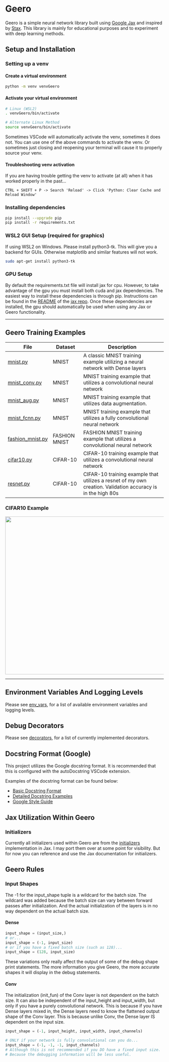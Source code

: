 # Geero

Geero is a simple neural network library built using [Google Jax](https://github.com/google/jax) and inspired by [Stax](https://jax.readthedocs.io/en/latest/jax.example_libraries.stax.html). This library is mainly for educational purposes and to experiment with deep learning methods.

## Setup and Installation

### Setting up a venv

#### Create a virtual environment

```bash
python -m venv venvGeero
```

#### Activate your virtual environment

```bash
# Linux (WSL2)
. venvGeero/bin/activate

# Alternate Linux Method
source venvGeero/bin/activate
```

Sometimes VSCode will automatically activate the venv, sometimes it does not. You can use one of the above commands to activate the venv. Or sometimes just closing and reopening your terminal will cause it to properly source your venv.

#### Troubleshooting venv activation

If you are having trouble getting the venv to activate (at all) when it has worked properly in the past...
```
CTRL + SHIFT + P -> Search 'Reload' -> Click 'Python: Clear Cache and Reload Window'
```

### Installing dependencies

```bash
pip install --upgrade pip
pip install -r requirements.txt
```

### WSL2 GUI Setup (required for graphics)

If using WSL2 on Windows. Please install python3-tk. This will give you a backend for GUIs. Otherwise matplotlib and similar features will not work.

```bash
sudo apt-get install python3-tk
```

### GPU Setup

By default the requirements.txt file will install jax for cpu. However, to take advantage of the gpu you must install both cuda and jax dependencies. The easiest way to install these dependencies is through pip. Instructions can be found in the [README](https://github.com/google/jax#pip-installation-gpu-cuda-installed-via-pip-easier) of the [jax repo](https://github.com/google/jax). Once these dependencies are installed, the gpu should automatically be used when using any Jax or Geero functionality.

---

## Geero Training Examples
| File | Dataset | Description |
| ------------- | ------------- | ----- |
| [mnist.py](./training_examples/mnist.py) | MNIST | A classic MNIST training example utilizing a neural network with Dense layers |
| [mnist_conv.py](./training_examples/mnist_conv.py) | MNIST | MNIST training example that utilizes a convolutional neural network |
| [mnist_aug.py](./training_examples/mnist_aug.py) | MNIST | MNIST training example that utilizes data augmentation. |
| [mnist_fcnn.py](./training_examples/mnist_fcnn.py) | MNIST | MNIST training example that utilizes a fully convolutional neural network |
| [fashion_mnist.py](./training_examples/fashion_mnist.py) | FASHION MNIST | FASHION MNIST training example that utilizes a convolutional neural network |
| [cifar10.py](./training_examples/cifar10.py) | CIFAR-10 | CIFAR-10 training example that utilizes a convolutional neural network |
| [resnet.py](./training_examples/resnet.py) | CIFAR-10 | CIFAR-10 training example that utilizes a resnet of my own creation. Validation accuracy is in the high 80s |

### CIFAR10 Example  

<img src="https://i.imgur.com/eA3L7A6.png" width="750" height="500"/>

---

## Environment Variables And Logging Levels

Please see [env_vars](env_vars.md), for a list of available environment variables and logging levels.

## Debug Decorators

Please see [decorators](decorators.md), for a list of currently implemented decorators.

## Docstring Format (Google)

This project utilizes the Google docstring format. It is recommended that this is configured with the autoDocstring VSCode extension.

Examples of the docstring format can be found below:
- [Basic Docstring Format](https://github.com/NilsJPWerner/autoDocstring/blob/f7bc9f427d5ebcd87e6f5839077a87ecd1cbb404/docs/google.md)
- [Detailed Docstring Examples](https://gist.github.com/redlotus/3bc387c2591e3e908c9b63b97b11d24e)
- [Google Style Guide](https://google.github.io/styleguide/pyguide.html)

## Jax Utilization Within Geero

### Initializers

Currently all initializers used within Geero are from the [initializers](https://jax.readthedocs.io/en/latest/jax.nn.initializers.html) implementation in Jax. I may port them over at some point for visibility. But for now you can reference and use the Jax documentation for initializers.

## Geero Rules

### Input Shapes

The -1 for the input_shape tuple is a wildcard for the batch size. The wildcard was added because the batch size can vary between forward passes after initialization. And the actual initialization of the layers is in no way dependent on the actual batch size.

#### Dense

```python
input_shape = (input_size,)
# or...
input_shape = (-1, input_size)
# or if you have a fixed batch size (such as 128)... 
input_shape = (128, input_size)
```

These variations only really affect the output of some of the debug shape print statements. The more information you give Geero, the more accurate shapes it will display in the debug statements.

#### Conv
The initialization (init_fun) of the Conv layer is not dependent on the batch size. It can also be independent of the input_height and input_width, but only if you have a purely convolutional network. This is because if you have Dense layers mixed in, the Dense layers need to know the flattened output shape of the Conv layer. This is because unlike Conv, the Dense layer IS dependent on the input size.  

```python
input_shape = (-1, input_height, input_width, input_channels)

# ONLY if your network is fully convolutional can you do... 
input_shape = (-1, -1, -1, input_channels)
# Although this is not recommended if you DO have a fixed input size.
# Because the debugging information will be less useful.
```

